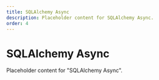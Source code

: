 ```yaml
---
title: SQLAlchemy Async
description: Placeholder content for SQLAlchemy Async.
order: 4
---
```


# SQLAlchemy Async

Placeholder content for "SQLAlchemy Async".
